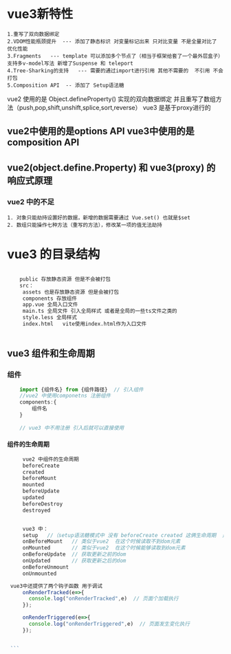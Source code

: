 
# vue3新特性

    1.重写了双向数据绑定
    2.VDOM性能瓶颈提升  --- 添加了静态标识 对变量标记出来 只对比变量 不是全量对比了 优化性能
    3.Fragments   --- template 可以添加多个节点了（相当于框架给套了一个最外层盒子） 支持多v-model写法 新增了Suspense 和 teleport
    4.Tree-Sharking的支持   --- 需要的通过import进行引用 其他不需要的  不引用 不会打包
    5.Composition API  -- 添加了 Setup语法糖

vue2 使用的是 Object.defineProperty() 实现的双向数据绑定   并且重写了数组方法（push,pop,shift,unshift,splice,sort,reverse）
vue3 是基于proxy进行的

## vue2中使用的是options API  vue3中使用的是composition API


## vue2(object.define.Property)  和 vue3(proxy) 的响应式原理
### vue2 中的不足
    1. 对象只能劫持设置好的数据，新增的数据需要通过 Vue.set() 也就是$set 
    2. 数组只能操作七种方法（重写的方法），修改某一项的值无法劫持 

# vue3 的目录结构

```bash

    public 存放静态资源 但是不会被打包
    src：
     assets 也是存放静态资源 但是会被打包
     components 存放组件
     app.vue 全局入口文件
     main.ts 全局文件 引入全局样式 或者是全局的一些ts文件之类的
     style.less 全局样式
     index.html   vite使用index.html作为入口文件
     
```



## vue3 组件和生命周期

### 组件
```js
    import {组件名} from {组件路径}  // 引入组件
    //vue2 中使用componetns 注册组件
    components:{
        组件名
    }
    
    // vue3 中不用注册 引入后就可以直接使用
```

   #### 组件的生命周期
   ```js
        vue2 中组件的生命周期
        beforeCreate
        created
        beforeMount
        mounted
        beforeUpdate
        updated
        beforeDestroy
        destroyed


        vue3 中：  
        setup   //（setup语法糖模式中 没有 beforeCreate created 这俩生命周期  是用setup去代替 ）
        onBeforeMount   // 类似于vue2  在这个时候读取不到dom元素 
        onMounted       // 类似于vue2  在这个时候能够读取到dom元素 
        onBeforeUpdate  // 获取更新之前的dom
        onUpdated       // 获取更新之后的dom
        onBeforeUnmount
        onUnmounted

    vue3中还提供了两个钩子函数 用于调试
        onRenderTracked(e=>{
          console.log("onRenderTracked",e)  // 页面个加载执行
        });

        onRenderTriggered(e=>{
          console.log("onRenderTriggered",e)  // 页面发生变化执行
        });


    ```